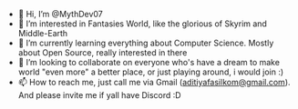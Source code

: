 - 👋 Hi, I’m @MythDev07
- 👀 I’m interested in Fantasies World, like the glorious of Skyrim and Middle-Earth
- 🌱 I’m currently learning everything about Computer Science. Mostly about Open Source, really interested in there
- 💞️ I’m looking to collaborate on everyone who's have a dream to make world "even more" a better place, or just playing around, i would join :)
- 📫 How to reach me, just call me via Gmail (aditiyafasilkom@gmail.com). And please invite me if yall have Discord :D

<!---
MythDev07/MythDev07 is a ✨ special ✨ repository because its `README.md` (this file) appears on your GitHub profile.
You can click the Preview link to take a look at your changes.
--->

